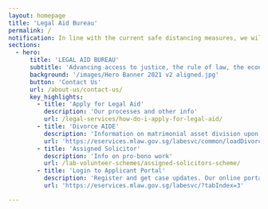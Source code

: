 ```yaml
---
layout: homepage
title: 'Legal Aid Bureau'
permalink: /
notification: In line with the current safe distancing measures, we will limit the number of visitors to our Ministry of Law Services Centre. <br>All our services remain accessible to the public, with digital and call services as the primary modes of working. <br>As we will be working on reduced staff strength, longer waiting time is expected at the Services Centre. <br>If you and/or accompanying persons are unwell with flu-like symptoms, please refrain from visiting the Ministry of Law Services Centre.<br>Members of the public are therefore encouraged to use our e-services, our Applicants' <a href="https://eservices.mlaw.gov.sg/labesvc/?tabIndex=3">Portal</a> or call us at 1800-2255 529.
sections:
  - hero:
      title: 'LEGAL AID BUREAU'
      subtitle: 'Advancing access to justice, the rule of law, the economy and society through policy, law and services.'
      background: '/images/Hero Banner 2021 v2 aligned.jpg'
      button: 'Contact Us'
      url: /about-us/contact-us/
      key_highlights:
        - title: 'Apply for Legal Aid'
          description: 'Our processes and other info'
          url: /legal-services/how-do-i-apply-for-legal-aid/
        - title: 'Divorce AIDE'
          description: 'Information on matrimonial asset division upon divorce'
          url: 'https://eservices.mlaw.gov.sg/labesvc/common/loadDivorceAIDEv2.do'
        - title: 'Assigned Solicitor'
          description: 'Info on pro-bono work'
          url: /lab-volunteer-schemes/assigned-solicitors-scheme/
        - title: 'Login to Applicant Portal'
          description: 'Register and get case updates. Our online portal helps you save time.'
          url: 'https://eservices.mlaw.gov.sg/labesvc/?tabIndex=3'

---
```

